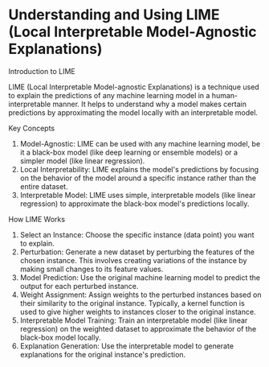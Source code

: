 # Understanding and Using LIME (Local Interpretable Model-Agnostic Explanations)

Introduction to LIME

LIME (Local Interpretable Model-agnostic Explanations) is a technique used to explain the predictions of any machine learning model in a human-interpretable manner. It helps to understand why a model makes certain predictions by approximating the model locally with an interpretable model.

Key Concepts
1. Model-Agnostic: LIME can be used with any machine learning model, be it a black-box model (like deep learning or ensemble models) or a simpler model (like linear regression).
2. Local Interpretability: LIME explains the model's predictions by focusing on the behavior of the model around a specific instance rather than the entire dataset.
3. Interpretable Model: LIME uses simple, interpretable models (like linear regression) to approximate the black-box model's predictions locally.

How LIME Works
1. Select an Instance: Choose the specific instance (data point) you want to explain.
2. Perturbation: Generate a new dataset by perturbing the features of the chosen instance. This involves creating variations of the instance by making small changes to its feature values.
3. Model Prediction: Use the original machine learning model to predict the output for each perturbed instance.
4. Weight Assignment: Assign weights to the perturbed instances based on their similarity to the original instance. Typically, a kernel function is used to give higher weights to instances closer to the original instance.
5. Interpretable Model Training: Train an interpretable model (like linear regression) on the weighted dataset to approximate the behavior of the black-box model locally.
6. Explanation Generation: Use the interpretable model to generate explanations for the original instance's prediction.




